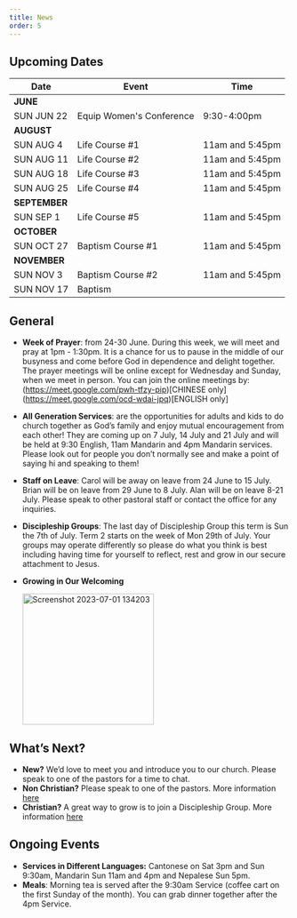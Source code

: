 ```yaml
---
title: News
order: 5
---
```


## Upcoming Dates

| Date | Event | Time |
| ----- | ----- | ----- |
| **JUNE** | 
| SUN JUN 22 | Equip Women's Conference | 9:30-4:00pm |
| **AUGUST** | 
| SUN AUG 4 | Life Course #1 | 11am and 5:45pm |
| SUN AUG 11 | Life Course #2 | 11am and 5:45pm |
| SUN AUG 18 | Life Course #3 | 11am and 5:45pm |
| SUN AUG 25 | Life Course #4 | 11am and 5:45pm |
| **SEPTEMBER** | 
| SUN SEP 1 | Life Course #5 | 11am and 5:45pm |
| **OCTOBER** | 
| SUN OCT 27 | Baptism Course #1 | 11am and 5:45pm |
| **NOVEMBER** | 
| SUN NOV 3 | Baptism Course #2 | 11am and 5:45pm |
| SUN NOV 17 | Baptism |  |




## General
- **Week of Prayer**: from 24-30 June. During this week, we will meet and pray at 1pm - 1:30pm. It is a chance for us to pause in the middle of our busyness and come before God in dependence and delight together. The prayer meetings will be online except for Wednesday and Sunday, when we meet in person. You can join the online meetings by:
(https://meet.google.com/pwh-tfzy-pip)[CHINESE only]
(https://meet.google.com/ocd-wdai-jpq)[ENGLISH only]
- **All Generation Services**: are the opportunities for adults and kids to do church together as God’s family and enjoy mutual encouragement from each other! They are coming up on 7 July, 14 July and 21 July and will be held at 9:30 English, 11am Mandarin and 4pm Mandarin services. Please look out for people you don’t normally see and make a point of saying hi and speaking to them!
- **Staff on Leave**: Carol will be away on leave from 24 June to 15 July. Brian will be on leave from 29 June to 8 July.  Alan will be on leave 8-21 July. Please speak to other pastoral staff or contact the office for any inquiries. 
- **Discipleship Groups**: The last day of Discipleship Group this term is Sun the 7th of July. Term 2 starts on the week of Mon 29th of July. Your groups may operate differently so please do what you think is best including having time for yourself to reflect, rest and grow in our secure attachment to Jesus. 

- **Growing in Our Welcoming**

  <img width="236" alt="Screenshot 2023-07-01 134203" src="https://github.com/stgeorgeshurstville/bulletin/assets/119166299/b540ac1c-0ba4-481e-90a5-5464939f7e4c">


## What’s Next?
- **New?** We’d love to meet you and introduce you to our church. Please speak to one of the pastors for a time to chat. 
- **Non Christian?** Please speak to one of the pastors. More information [here](https://stgeorgeshurstville.org.au/lets-talk-about-christianity)
- **Christian?** A great way to grow is to join a Discipleship Group. More information [here](https://stgeorgeshurstville.org.au/discipleship-groups)

## Ongoing Events
- **Services in Different Languages:** Cantonese on Sat 3pm and Sun 9:30am, Mandarin Sun 11am and 4pm and Nepalese Sun 5pm. 
- **Meals**: Morning tea is served after the 9:30am Service (coffee cart on the first Sunday of the month). You can grab dinner together after the 4pm Service.

